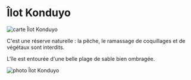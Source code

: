 # Îlot Konduyo

![carte Îlot Konduyo](/cartes/IlotKonduyo.png)

C'est une réserve naturelle : la pêche, le ramassage de coquillages et de végétaux sont interdits.

L'île est entourée d'une belle plage de sable bien ombragée.

![photo Îlot Konduyo](/photos/IlotKonduyo.jpg)
